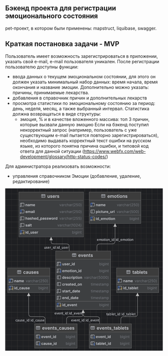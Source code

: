 ## Бэкенд проекта для регистрации эмоционального состояния

pet-проект, в котором были применены: mapstruct, liquibase, swagger.

## Краткая постановка задачи - MVP

Пользователь имеет возможность зарегистрироваться в приложении, указать свой e-mail, e-mail пользователя уникален. После
регистрации пользователю доступны функции:

- ввода данных о текущем эмоциональном состоянии, для этого он должен указать минимальный набор данных: время начала,
  время окончания и название эмоции. Дополнительно можно указать: причины, принимаемые лекарства.
- добавления в справочник причин и дополнительных лекарств
- просмотра статистики по эмоциональному состоянию за период: день, неделя, месяц, а также выбранный интервал.
  Статистика должна возвращаться в виде структуры:
    - эмоция, % и в качестве вложенного массива: топ 3 причин, которые вызвали данную эмоцию
      Если на бэкенд поступил некорректный запрос (например, пользователь с уже существующим e-mail пытается повторно
      зарегистрироваться), необходимо выдавать корректный текст ошибки на русском языке, из которого понятна причина
      ошибки, и типовой код ответа для данной
      ситуации (https://www.webfx.com/web-development/glossary/http-status-codes/)

Для администратора реализовать возможности:

- управления справочником Эмоции (добавление, удаление, редактирование)

![схема данных](https://github.com/Valentina810/diary-of-emotions/blob/main/schema.png)
